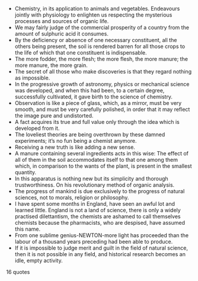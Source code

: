  - Chemistry, in its application to animals and vegetables. Endeavours jointly with physiology to enlighten us respecting the mysterious processes and sources of organic life.
 - We may fairly judge of the commercial prosperity of a country from the amount of sulphuric acid it consumes.
 - By the deficiency or absence of one necessary constituent, all the others being present, the soil is rendered barren for all those crops to the life of which that one constituent is indispensable.
 - The more fodder, the more flesh; the more flesh, the more manure; the more manure, the more grain.
 - The secret of all those who make discoveries is that they regard nothing as impossible.
 - In the progressive growth of astronomy, physics or mechanical science was developed, and when this had been, to a certain degree, successfully cultivated, it gave birth to the science of chemistry.
 - Observation is like a piece of glass, which, as a mirror, must be very smooth, and must be very carefully polished, in order that it may reflect the image pure and undistorted.
 - A fact acquires its true and full value only through the idea which is developed from it.
 - The loveliest theories are being overthrown by these damned experiments; it’s no fun being a chemist anymore.
 - Receiving a new truth is like adding a new sense.
 - A manure containing several ingredients acts in this wise: The effect of all of them in the soil accommodates itself to that one among them which, in comparison to the wants of the plant, is present in the smallest quantity.
 - In this apparatus is nothing new but its simplicity and thorough trustworthiness. On his revolutionary method of organic analysis.
 - The progress of mankind is due exclusively to the progress of natural sciences, not to morals, religion or philosophy.
 - I have spent some months in England, have seen an awful lot and learned little. England is not a land of science, there is only a widely practised dilettantism, the chemists are ashamed to call themselves chemists because the pharmacists, who are despised, have assumed this name.
 - From one sublime genius-NEWTON-more light has proceeded than the labour of a thousand years preceding had been able to produce.
 - If it is impossible to judge merit and guilt in the field of natural science, then it is not possible in any field, and historical research becomes an idle, empty activity.

16 quotes